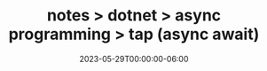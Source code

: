 ---
title: "notes > dotnet > async programming > tap (async await)"
date: "2023-05-29T00:00:00-06:00"
draft: false
---